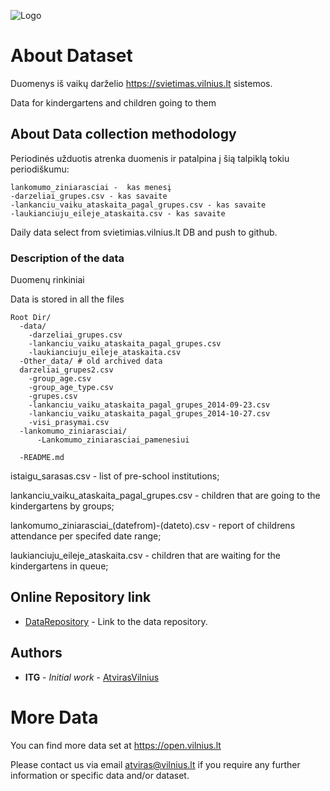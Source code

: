 ![Logo](https://svietimas.vilnius.lt/new/subsystems/darzeliai/layout/images/new_style/home_icon.png)
# About Dataset

Duomenys iš vaikų darželio https://svietimas.vilnius.lt sistemos.

Data for kindergartens and children going to them

## About Data collection methodology

Periodinės užduotis atrenka duomenis ir patalpina į šią talpiklą tokiu periodiškumu:
```
lankomumo_ziniarasciai -  kas menesį
-darzeliai_grupes.csv - kas savaite
-lankanciu_vaiku_ataskaita_pagal_grupes.csv - kas savaite
-laukianciuju_eileje_ataskaita.csv - kas savaite
```
Daily data select from svietimias.vilnius.lt DB and push to github.

### Description of the data

Duomenų rinkiniai

Data is stored in all the files
```
Root Dir/
  -data/
    -darzeliai_grupes.csv 
    -lankanciu_vaiku_ataskaita_pagal_grupes.csv
    -laukianciuju_eileje_ataskaita.csv
  -Other_data/ # old archived data
  darzeliai_grupes2.csv 
    -group_age.csv
    -group_age_type.csv
    -grupes.csv
    -lankanciu_vaiku_ataskaita_pagal_grupes_2014-09-23.csv
    -lankanciu_vaiku_ataskaita_pagal_grupes_2014-10-27.csv
    -visi_prasymai.csv
  -lankomumo_ziniarasciai/
      -Lankomumo_ziniarasciai_pamenesiui
      
  -README.md

```

istaigu_sarasas.csv - list of pre-school institutions;

lankanciu_vaiku_ataskaita_pagal_grupes.csv - children that are going to the kindergartens by groups;

lankomumo_ziniarasciai_(datefrom)-(dateto).csv - report of childrens attendance per specifed date range;

laukianciuju_eileje_ataskaita.csv - children that are waiting for the kindergartens in queue;


## Online Repository link

* [DataRepository](https://github.com/vilnius/darzeliai) - Link to the data repository.

## Authors

* **ITG** - *Initial work* - [AtvirasVilnius](https://github.com/vilnius)

# More Data
You can find more data set at https://open.vilnius.lt

Please contact us via email atviras@vilnius.lt if you require any further information or specific data and/or dataset.

